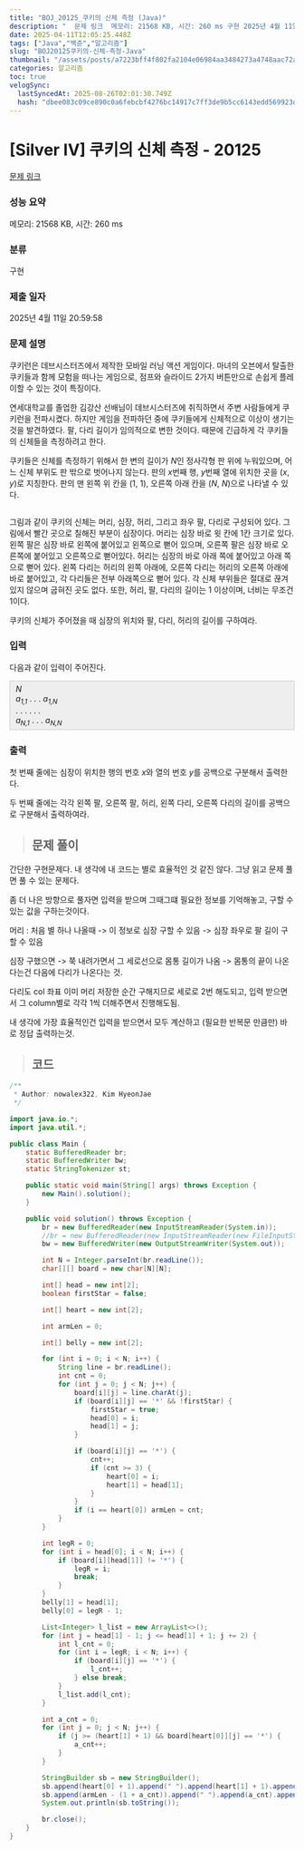 ```yaml
---
title: "BOJ_20125_쿠키의 신체 측정 (Java)"
description: "  문제 링크  메모리: 21568 KB, 시간: 260 ms 구현 2025년 4월 11일 20:59:58"
date: 2025-04-11T12:05:25.448Z
tags: ["Java","백준","알고리즘"]
slug: "BOJ20125쿠키의-신체-측정-Java"
thumbnail: "/assets/posts/a7223bff4f802fa2104e06984aa3484273a4748aac72a25638dea37572eb1dcd.png"
categories: 알고리즘
toc: true
velogSync:
  lastSyncedAt: 2025-08-26T02:01:30.749Z
  hash: "dbee083c09ce890c0a6febcbf4276bc14917c7ff3de9b5cc6143edd569923ddc"
---
```


# [Silver IV] 쿠키의 신체 측정 - 20125 
 
 [문제 링크](https://www.acmicpc.net/problem/20125) 
 
 ### 성능 요약
 
 메모리: 21568 KB, 시간: 260 ms
 
 ### 분류
 
 구현
 
 ### 제출 일자
 
 2025년 4월 11일 20:59:58
 
 ### 문제 설명
 
 <p>쿠키런은 데브시스터즈에서 제작한 모바일 러닝 액션 게임이다. 마녀의 오븐에서 탈출한 쿠키들과 함께 모험을 떠나는 게임으로, 점프와 슬라이드 2가지 버튼만으로 손쉽게 플레이할 수 있는 것이 특징이다.</p>
 
 <p>연세대학교를 졸업한 김강산 선배님이 데브시스터즈에 취직하면서 주변 사람들에게 쿠키런을 전파시켰다. 하지만 게임을 전파하던 중에 쿠키들에게 신체적으로 이상이 생기는 것을 발견하였다. 팔, 다리 길이가 임의적으로 변한 것이다. 때문에 긴급하게 각 쿠키들의 신체들을 측정하려고 한다.</p>
 
 <p>쿠키들은 신체를 측정하기 위해서 한 변의 길이가 <em>N</em>인 정사각형 판 위에 누워있으며, 어느 신체 부위도 판 밖으로 벗어나지 않는다. 판의 <em>x</em>번째 행, <em>y</em>번째 열에 위치한 곳을 (<em>x</em>, <em>y</em>)로 지칭한다. 판의 맨 왼쪽 위 칸을 (1, 1), 오른쪽 아래 칸을 (<em>N</em>, <em>N</em>)으로 나타낼 수 있다.</p>
 
 <p style="text-align: center;"><img alt="" src="https://upload.acmicpc.net/94002737-4414-4de5-8d1f-d80da455de7d/-/preview/"></p>
 
 <p>그림과 같이 쿠키의 신체는 머리, 심장, 허리, 그리고 좌우 팔, 다리로 구성되어 있다. 그림에서 빨간 곳으로 칠해진 부분이 심장이다. 머리는 심장 바로 윗 칸에 1칸 크기로 있다. 왼쪽 팔은 심장 바로 왼쪽에 붙어있고 왼쪽으로 뻗어 있으며, 오른쪽 팔은 심장 바로 오른쪽에 붙어있고 오른쪽으로 뻗어있다. 허리는 심장의 바로 아래 쪽에 붙어있고 아래 쪽으로 뻗어 있다. 왼쪽 다리는 허리의 왼쪽 아래에, 오른쪽 다리는 허리의 오른쪽 아래에 바로 붙어있고, 각 다리들은 전부 아래쪽으로 뻗어 있다. 각 신체 부위들은 절대로 끊겨있지 않으며 굽혀진 곳도 없다. 또한, 허리, 팔, 다리의 길이는 1 이상이며, 너비는 무조건 1이다.</p>
 
 <p>쿠키의 신체가 주어졌을 때 심장의 위치와 팔, 다리, 허리의 길이를 구하여라.</p>
 
 ### 입력 
 
  <p>다음과 같이 입력이 주어진다.</p>
 
 <div style="background:#eeeeee;border:1px solid #cccccc;padding:5px 10px;"><em>N</em><br>
 <em>a<sub>1,1</sub></em> . . . <em>a<sub>1,N</sub></em><br>
 . . . . . .<br>
 <em>a<sub>N,1</sub></em> . . . <em>a<sub>N,N</sub></em></div>
 
 ### 출력 
 
  <p>첫 번째 줄에는 심장이 위치한 행의 번호 <em>x</em>와 열의 번호 <em>y</em>를 공백으로 구분해서 출력한다.</p>
 
 <p>두 번째 줄에는 각각 왼쪽 팔, 오른쪽 팔, 허리, 왼쪽 다리, 오른쪽 다리의 길이를 공백으로 구분해서 출력하여라.</p>
 

> ## 문제 풀이

간단한 구현문제다. 내 생각에 내 코드는 별로 효율적인 것 같진 않다. 그냥 읽고 문제 풀면 풀 수 있는 문제다.

좀 더 나은 방향으로 풀자면 입력을 받으며 그때그떄 필요한 정보를 기억해놓고, 구할 수 있는 값을 구하는것이다.

머리 : 처음 별 하나 나올때 -> 이 정보로 심장 구할 수 있음 -> 심장 좌우로 팔 길이 구할 수 있음

심장 구했으면 -> 쭉 내려가면서 그 세로선으로 몸통 길이가 나옴 -> 몸통의 끝이 나온다는건 다음에 다리가 나온다는 것.

다리도 col 좌표 이미 머리 저장한 순간 구해지므로 세로로 2번 해도되고, 입력 받으면서 그 column별로 각각 1씩 더해주면서 진행해도됨.

내 생각에 가장 효율적인건 입력을 받으면서 모두 계산하고 (필요한 반복문 만큼만) 바로 정답 출력하는것.

> ## 코드

```java
/**
 * Author: nowalex322, Kim HyeonJae
 */

import java.io.*;
import java.util.*;

public class Main {
    static BufferedReader br;
    static BufferedWriter bw;
    static StringTokenizer st;

    public static void main(String[] args) throws Exception {
        new Main().solution();
    }

    public void solution() throws Exception {
        br = new BufferedReader(new InputStreamReader(System.in));
        //br = new BufferedReader(new InputStreamReader(new FileInputStream("src/main/java/BOJ_20125_쿠키의신체측정/input.txt")));
        bw = new BufferedWriter(new OutputStreamWriter(System.out));

        int N = Integer.parseInt(br.readLine());
        char[][] board = new char[N][N];

        int[] head = new int[2];
        boolean firstStar = false;

        int[] heart = new int[2];

        int armLen = 0;

        int[] belly = new int[2];

        for (int i = 0; i < N; i++) {
            String line = br.readLine();
            int cnt = 0;
            for (int j = 0; j < N; j++) {
                board[i][j] = line.charAt(j);
                if (board[i][j] == '*' && !firstStar) {
                    firstStar = true;
                    head[0] = i;
                    head[1] = j;
                }

                if (board[i][j] == '*') {
                    cnt++;
                    if (cnt >= 3) {
                        heart[0] = i;
                        heart[1] = head[1];
                    }
                }
                if (i == heart[0]) armLen = cnt;
            }
        }

        int legR = 0;
        for (int i = head[0]; i < N; i++) {
            if (board[i][head[1]] != '*') {
                legR = i;
                break;
            }
        }
        belly[1] = head[1];
        belly[0] = legR - 1;

        List<Integer> l_list = new ArrayList<>();
        for (int j = head[1] - 1; j <= head[1] + 1; j += 2) {
            int l_cnt = 0;
            for (int i = legR; i < N; i++) {
                if (board[i][j] == '*') {
                    l_cnt++;
                } else break;
            }
            l_list.add(l_cnt);
        }

        int a_cnt = 0;
        for (int j = 0; j < N; j++) {
            if (j >= (heart[1] + 1) && board[heart[0]][j] == '*') {
                a_cnt++;
            }
        }

        StringBuilder sb = new StringBuilder();
        sb.append(heart[0] + 1).append(" ").append(heart[1] + 1).append("\n");
        sb.append(armLen - (1 + a_cnt)).append(" ").append(a_cnt).append(" ").append(belly[0] - heart[0]).append(" ").append(l_list.get(0)).append(" ").append(l_list.get(1));
        System.out.println(sb.toString());

        br.close();
    }
}

```